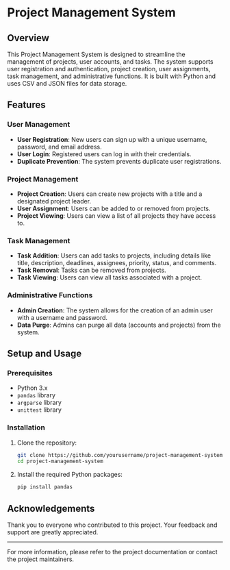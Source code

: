 # Project Management System

## Overview

This Project Management System is designed to streamline the management of projects, user accounts, and tasks. The system supports user registration and authentication, project creation, user assignments, task management, and administrative functions. It is built with Python and uses CSV and JSON files for data storage.

## Features

### User Management
- **User Registration**: New users can sign up with a unique username, password, and email address.
- **User Login**: Registered users can log in with their credentials.
- **Duplicate Prevention**: The system prevents duplicate user registrations.

### Project Management
- **Project Creation**: Users can create new projects with a title and a designated project leader.
- **User Assignment**: Users can be added to or removed from projects.
- **Project Viewing**: Users can view a list of all projects they have access to.

### Task Management
- **Task Addition**: Users can add tasks to projects, including details like title, description, deadlines, assignees, priority, status, and comments.
- **Task Removal**: Tasks can be removed from projects.
- **Task Viewing**: Users can view all tasks associated with a project.

### Administrative Functions
- **Admin Creation**: The system allows for the creation of an admin user with a username and password.
- **Data Purge**: Admins can purge all data (accounts and projects) from the system.

## Setup and Usage

### Prerequisites
- Python 3.x
- `pandas` library
- `argparse` library
- `unittest` library

### Installation
1. Clone the repository:
   ```bash
   git clone https://github.com/yourusername/project-management-system.git
   cd project-management-system
   ```

2. Install the required Python packages:
   ```bash
   pip install pandas
   ```







## Acknowledgements

Thank you to everyone who contributed to this project. Your feedback and support are greatly appreciated.

---

For more information, please refer to the project documentation or contact the project maintainers.
